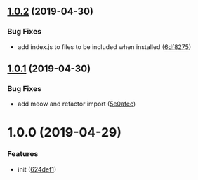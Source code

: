 ## [1.0.2](https://github.com/tobiasbueschel/git-is-branch-protected-cli/compare/v1.0.1...v1.0.2) (2019-04-30)


### Bug Fixes

* add index.js to files to be included when installed ([6df8275](https://github.com/tobiasbueschel/git-is-branch-protected-cli/commit/6df8275))

## [1.0.1](https://github.com/tobiasbueschel/git-is-branch-protected-cli/compare/v1.0.0...v1.0.1) (2019-04-30)


### Bug Fixes

* add meow and refactor import ([5e0afec](https://github.com/tobiasbueschel/git-is-branch-protected-cli/commit/5e0afec))

# 1.0.0 (2019-04-29)


### Features

* init ([624def1](https://github.com/tobiasbueschel/git-is-branch-protected-cli/commit/624def1))

